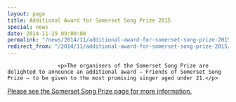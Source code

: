 ```yaml
---
layout: page
title: Additional Award for Somerset Song Prize 2015
special: news
date: 2014-11-29 09:00:00
permalink: "/news/2014/11/additional-award-for-somerset-song-prize-2015/"
redirect_from: "/2014/11/additional-award-for-somerset-song-prize-2015/"
---
```

<section>

                    
                    <p>The organisers of the Somerset Song Prize are delighted to announce an additional award – Friends of Somerset Song Prize – to be given to the most promising singer aged under 21.</p>
<p><a href="/events/music-festival/somerset-song-prize/" title="Somerset Song Prize">Please see the Somerset Song Prize page for more information.</a></p>

                
</section>

